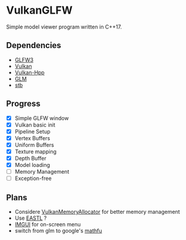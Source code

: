 # VulkanGLFW

Simple model viewer program written in C++17.

## Dependencies

- [GLFW3](https://www.glfw.org/)
- [Vulkan](https://www.khronos.org/vulkan/)
- [Vulkan-Hpp](https://github.com/KhronosGroup/Vulkan-Hpp)
- [GLM](https://glm.g-truc.net/)
- [stb](https://github.com/nothings/stb)

## Progress

- [x] Simple GLFW window
- [x] Vulkan basic init
- [x] Pipeline Setup
- [x] Vertex Buffers
- [x] Uniform Buffers
- [x] Texture mapping
- [x] Depth Buffer
- [x] Model loading
- [ ] Memory Management
- [ ] Exception-free

## Plans

- Considere [VulkanMemoryAllocator](https://github.com/GPUOpen-LibrariesAndSDKs/VulkanMemoryAllocator) for better memory management
- Use [EASTL](https://github.com/electronicarts/EASTL) ?
- [IMGUI](https://github.com/ocornut/imgui) for on-screen menu
- switch from glm to google's [mathfu](https://github.com/google/mathfu)